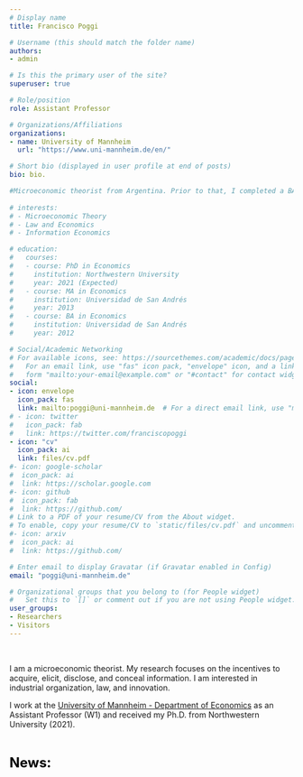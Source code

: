 ```yaml
---
# Display name
title: Francisco Poggi

# Username (this should match the folder name)
authors:
- admin

# Is this the primary user of the site?
superuser: true

# Role/position
role: Assistant Professor

# Organizations/Affiliations
organizations:
- name: University of Mannheim
  url: "https://www.uni-mannheim.de/en/"

# Short bio (displayed in user profile at end of posts)
bio: bio.

#Microeconomic theorist from Argentina. Prior to that, I completed a BA and MA at [Universidad de San Andrés](https://www.udesa.edu.ar/departamento-de-economia) and received my Ph.D. from Northwestern University.
 
# interests:
# - Microeconomic Theory
# - Law and Economics
# - Information Economics

# education:
#   courses:
#   - course: PhD in Economics
#     institution: Northwestern University
#     year: 2021 (Expected)
#   - course: MA in Economics
#     institution: Universidad de San Andrés
#     year: 2013
#   - course: BA in Economics
#     institution: Universidad de San Andrés
#     year: 2012

# Social/Academic Networking
# For available icons, see: https://sourcethemes.com/academic/docs/page-builder/#icons
#   For an email link, use "fas" icon pack, "envelope" icon, and a link in the
#   form "mailto:your-email@example.com" or "#contact" for contact widget.
social:
- icon: envelope
  icon_pack: fas
  link: mailto:poggi@uni-mannheim.de  # For a direct email link, use "mailto:fpoggi@u.northwestern.edu".
# - icon: twitter
#   icon_pack: fab
#   link: https://twitter.com/franciscopoggi
- icon: "cv"
  icon_pack: ai
  link: files/cv.pdf
#- icon: google-scholar
#  icon_pack: ai
#  link: https://scholar.google.com
#- icon: github
#  icon_pack: fab
#  link: https://github.com/
# Link to a PDF of your resume/CV from the About widget.
# To enable, copy your resume/CV to `static/files/cv.pdf` and uncomment the lines below.
#- icon: arxiv
#  icon_pack: ai
#  link: https://github.com/

# Enter email to display Gravatar (if Gravatar enabled in Config)
email: "poggi@uni-mannheim.de"

# Organizational groups that you belong to (for People widget)
#   Set this to `[]` or comment out if you are not using People widget.
user_groups:
- Researchers
- Visitors
---
```

<br>

I am a microeconomic theorist. My research focuses on the incentives to acquire, elicit, disclose, and conceal information. I am interested in industrial organization, law, and innovation.

I work at the [University of Mannheim - Department of Economics](https://www.vwl.uni-mannheim.de/en/) as an Assistant Professor (W1) and received my Ph.D. from Northwestern University (2021).

<!-- {{< tweet 666616452582129664 >}} -->

<br>

<font size="5"
          color="black">
          <b>News: </b> 
        </font> 

<!-- {{% callout note %}}
<details>
<summary>
<font size="4"
          color="black">
          <b>Updated draft: </b> 
        </font>  
        <b><a href="https://www.franciscopoggi.com/files/mbm.pdf" target="_blank"> Market-Based Mechanisms </a></b> (with <a href="http://www.quitzevalenzuelastookey.com" target="_blank"> Quitzé Valenzuela-Stookey </a>)
</summary>
<br>
We study the problem of a principal who conditions their actions on the outcomes of a competitive market as a proxy for an unobserved payoff-relevant state. Agents in the market have private information about the state, and their choices reflect both their beliefs about the state and their expectations of the principal's actions. This introduces two-way feedback between policy and the market. In a general setting, we characterize the set of joint distributions of market outcomes, principal actions, and states that can be implemented in equilibrium by a principal with commitment power. We focus in particular on implementation under constraints imposed by concerns about manipulation and equilibrium multiplicity. Our characterization of the implementable set admits a tractable representation, and significantly simplifies the principal's design problem. We apply our results to study bailout policies. 
</details>        
{{% /callout %}} -->

<!--{{% callout note  %}}
<details>
<summary>
<font size="4"
          color="black">
          <b>Updated draft: </b> 
        </font>  
        <b><a href="https://www.franciscopoggi.com/files/SCIR.pdf" target="_blank"> Strategic Concealment in Innovation Races </a></b> (with <a href="https://sites.google.com/view/yonggyun-yg-kim/" target="_blank"> Yonggyun Kim </a>)
</summary>
<br>
We investigate firms’ incentives to conceal intermediate research discoveries in innovation
races. To study this, we introduce an innovation game where two racing firms
dynamically allocate their resources between two distinct research and development
(R&D) paths: (i) developing an innovative product with the currently available technology; (ii) conducting research to discover a faster technology for developing it. We fully characterize the equilibrium behavior of the firms in the cases where their research progress is public and private information. Then, we extend the model by allowing firms to conceal or license their intermediate discoveries. When the reward for winning the race is high, firms may conceal their interim discoveries, which slows down the pace of innovation.
</details>        
{{% /callout %}} -->



<!-- {{% callout note %}}
<details>
<summary>
<font size="4"
          color="red">
          New version: 
        </font>  <b>Market-Based Mechanisms</b> (with Quitzé Valenzuela-Stookey)
</summary>
<a href="https://www.franciscopoggi.com/files/mbm.pdf" target="_blank">PDF here</a>
</details>        
{{% /callout %}} -->
<!-- {{% callout note %}}
<details>
<summary>
<font size="4"
          color="red">
          Draft coming soon:
        </font> <b> Rewarding Scientific Discoveries </b>
</summary>
This paper develops a normative theory of scientific compensation. A sequence of short-lived agents decide how to approach a process of scientific discovery. Agents can engage in applied research, that might produce something of intrinsic value, or basic research, that produces information about the world. Basic research is valuable because  guides the posterior allocation of resources in the applied research process. Considering a principal that provides incentives through monetary payments, I give conditions under which the agents can be induced to approach discovery efficiently, and in a way that is robust to agents' beliefs and lifespan. Moreover, I show that, in order to provide these incentives, positive findings (those who indicate that a certain research direction is promising) should be rewarded more handsomely than negative findings (that show that a certain research direction is futile).
</details>
{{% /callout %}} -->
<!-- My research focuses on the dynamics of information acquisition and experimentation. --> <!-- The questions I find most exciting are related to research and development, innovation, law, and organizations. -->
<!-- {{% callout note %}}
At some point in the summer, I will join <a href="https://www.vwl.uni-mannheim.de/en/" target="_blank">the University of Mannheim</a> as an Assistant Professor.
{{% /callout %}} -->
